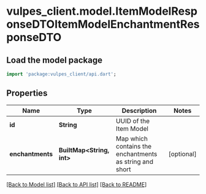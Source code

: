 # vulpes_client.model.ItemModelResponseDTOItemModelEnchantmentResponseDTO

## Load the model package
```dart
import 'package:vulpes_client/api.dart';
```

## Properties
Name | Type | Description | Notes
------------ | ------------- | ------------- | -------------
**id** | **String** | UUID of the Item Model | 
**enchantments** | **BuiltMap&lt;String, int&gt;** | Map which contains the enchantments as string and short | [optional] 

[[Back to Model list]](../README.md#documentation-for-models) [[Back to API list]](../README.md#documentation-for-api-endpoints) [[Back to README]](../README.md)


